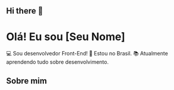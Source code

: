 ## Hi there 👋

# Olá! Eu sou [Seu Nome]
:computer: Sou desenvolvedor Front-End!
:house_with_garden: Estou no Brasil.
:books: Atualmente aprendendo tudo sobre desenvolvimento.

## Sobre mim
